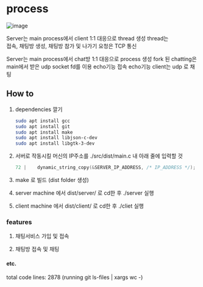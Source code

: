 # process

![image](https://user-images.githubusercontent.com/53176902/234831911-071c449d-1536-472c-af76-5bf4e1110274.png)


Server는 main process에서 client 1:1 대응으로 thread 생성
    thread는  
        접속, 
        채팅방 생성,
        채팅방 참가 및 나가기 요청은 TCP 통신

Server는 main process에서 chat방 1:1 대응으로 process 생성
    fork 된 chatting은 main에서 받은 udp socket fd를 이용
        echo기능
        접속 echo기능
    client는 udp 로 채팅


## How to

1. dependencies 깔기

    ```bash
    sudo apt install gcc
    sudo apt install git
    sudo apt install make
    sudo apt install libjson-c-dev
    sudo apt install libgtk-3-dev
    ```

1. 서버로 작동시킬 머신의 IP주소를 ./src/dist/main.c 내 아래 줄에 입력할 것
    
    ```c
    72 |    dynamic_string_copy(&SERVER_IP_ADDRESS, /* IP_ADDRESS */);
    ```

2. make 로 빌드 (dist folder 생성)

3. server machine 에서 dist/server/ 로 cd한 후 ./server 실행

4. client machine 에서 dist/client/ 로 cd한 후 ./cliet 실행


### features
    
1. 채팅서비스 가입 및 접속

2. 채팅방 접속 및 채팅


#### etc.

total code lines: 2878 (running git ls-files | xargs wc -)
